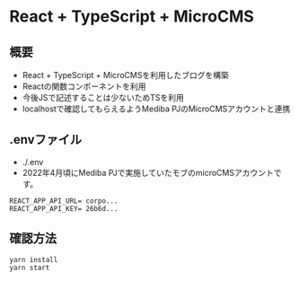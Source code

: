 # React + TypeScript + MicroCMS

## 概要
- React + TypeScript + MicroCMSを利用したブログを構築
- Reactの関数コンポーネントを利用
- 今後JSで記述することは少ないためTSを利用
- localhostで確認してもらえるようMediba PJのMicroCMSアカウントと連携

## .envファイル
- ./.env
- 2022年4月頃にMediba PJで実施していたモブのmicroCMSアカウントです。
```
REACT_APP_API_URL= corpo... 
REACT_APP_API_KEY= 26b6d...
```

## 確認方法
```
yarn install
yarn start
```